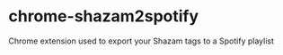 chrome-shazam2spotify
=====================

Chrome extension used to export your Shazam tags to a Spotify playlist
